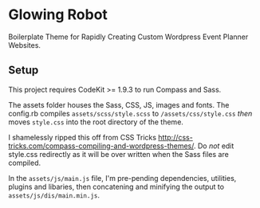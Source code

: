 # Glowing Robot

Boilerplate Theme for Rapidly Creating Custom Wordpress Event Planner Websites.

## Setup

This project requires CodeKit >= 1.9.3 to run Compass and Sass. 

The assets folder houses the Sass, CSS, JS, images and fonts. The config.rb compiles `assets/scss/style.scss` to `/assets/css/style.css` _then_ moves `style.css` into the root directory of the theme. 

I shamelessly ripped this off from CSS Tricks http://css-tricks.com/compass-compiling-and-wordpress-themes/. Do _not_ edit style.css redirectly as it will be over written when the Sass files are compiled.

In the `assets/js/main.js` file, I'm pre-pending dependencies, utilities, plugins and libaries, then concatening and minifying the output to `assets/js/dis/main.min.js`.